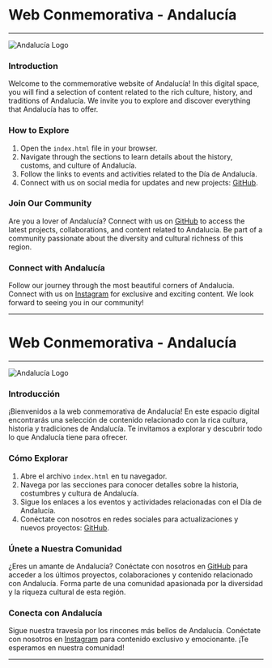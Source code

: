 # Web Conmemorativa - Andalucía

---

![Andalucía Logo](https://imgs.search.brave.com/qdeNIUQoSMvrImZ6DfRwxPeEkqqXgm4aNmEJqGOKOeI/rs:fit:860:0:0/g:ce/aHR0cHM6Ly93YWxs/cGFwZXJjYXZlLmNv/bS93cC93cDg2MjIx/MDguanBn)

### Introduction

Welcome to the commemorative website of Andalucía! In this digital space, you will find a selection of content related to the rich culture, history, and traditions of Andalucía. We invite you to explore and discover everything that Andalucía has to offer.

### How to Explore

1. Open the `index.html` file in your browser.
2. Navigate through the sections to learn details about the history, customs, and culture of Andalucía.
3. Follow the links to events and activities related to the Día de Andalucía.
4. Connect with us on social media for updates and new projects: [GitHub](https://github.com/andalucia).

### Join Our Community

Are you a lover of Andalucía? Connect with us on [GitHub](https://github.com/mario-conf) to access the latest projects, collaborations, and content related to Andalucía. Be part of a community passionate about the diversity and cultural richness of this region.

### Connect with Andalucía

Follow our journey through the most beautiful corners of Andalucía. Connect with us on [Instagram](https://www.instagram.com/_mario.conf/) for exclusive and exciting content. We look forward to seeing you in our community!

---

# Web Conmemorativa - Andalucía

---

![Andalucía Logo](https://imgs.search.brave.com/qdeNIUQoSMvrImZ6DfRwxPeEkqqXgm4aNmEJqGOKOeI/rs:fit:860:0:0/g:ce/aHR0cHM6Ly93YWxs/cGFwZXJjYXZlLmNv/bS93cC93cDg2MjIx/MDguanBn)
### Introducción

¡Bienvenidos a la web conmemorativa de Andalucía! En este espacio digital encontrarás una selección de contenido relacionado con la rica cultura, historia y tradiciones de Andalucía. Te invitamos a explorar y descubrir todo lo que Andalucía tiene para ofrecer.

### Cómo Explorar

1. Abre el archivo `index.html` en tu navegador.
2. Navega por las secciones para conocer detalles sobre la historia, costumbres y cultura de Andalucía.
3. Sigue los enlaces a los eventos y actividades relacionadas con el Día de Andalucía.
4. Conéctate con nosotros en redes sociales para actualizaciones y nuevos proyectos: [GitHub](https://github.com/mario-conf/).

### Únete a Nuestra Comunidad

¿Eres un amante de Andalucía? Conéctate con nosotros en [GitHub](https://github.com/mario-conf/) para acceder a los últimos proyectos, colaboraciones y contenido relacionado con Andalucía. Forma parte de una comunidad apasionada por la diversidad y la riqueza cultural de esta región.

### Conecta con Andalucía

Sigue nuestra travesía por los rincones más bellos de Andalucía. Conéctate con nosotros en [Instagram](www.instagram.com/_mario.conf/) para contenido exclusivo y emocionante. ¡Te esperamos en nuestra comunidad!

---

